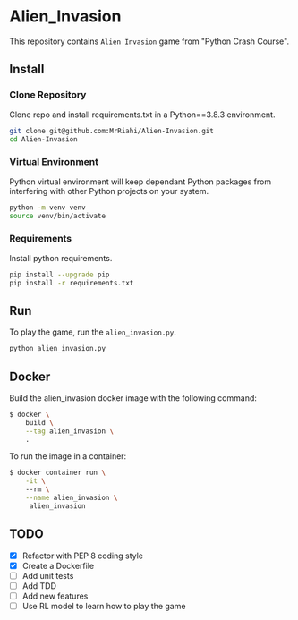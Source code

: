 # Alien_Invasion

This repository contains `Alien Invasion` game from "Python Crash Course".


## Install

### Clone Repository

Clone repo and install requirements.txt in a Python==3.8.3 environment.

```bash
git clone git@github.com:MrRiahi/Alien-Invasion.git
cd Alien-Invasion
```

### Virtual Environment
Python virtual environment will keep dependant Python packages from interfering with other Python projects on your
system.

```bash
python -m venv venv
source venv/bin/activate
``` 

### Requirements

Install python requirements.

```bash
pip install --upgrade pip
pip install -r requirements.txt
```

## Run
To play the game, run the `alien_invasion.py`.

```bash
python alien_invasion.py
```

## Docker
Build the alien_invasion docker image with the following command:

```bash
$ docker \
    build \
    --tag alien_invasion \
    .
```

To run the image in a container:

```bash
$ docker container run \
	-it \ 
	--rm \
	--name alien_invasion \
	 alien_invasion
```

## TODO
- [x] Refactor with PEP 8 coding style
- [x] Create a Dockerfile
- [ ] Add unit tests
- [ ] Add TDD
- [ ] Add new features
- [ ] Use RL model to learn how to play the game
